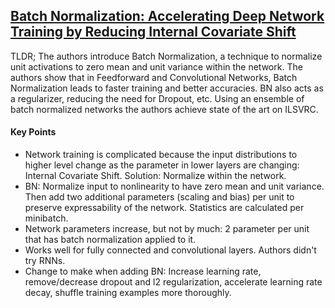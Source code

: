 ## [Batch Normalization: Accelerating Deep Network Training by Reducing Internal Covariate Shift](http://arxiv.org/abs/1502.03167)

TLDR; The authors introduce Batch Normalization, a technique to normalize unit activations to zero mean and unit variance within the network. The authors show that in Feedforward and Convolutional Networks, Batch Normalization leads to faster training and better accuracies. BN also acts as a regularizer, reducing the need for Dropout, etc. Using an ensemble of batch normalized networks the authors achieve state of the art on ILSVRC.


#### Key Points

- Network training is complicated because the input distributions to higher level change as the parameter in lower layers are changing: Internal Covariate Shift. Solution: Normalize within the network.
- BN: Normalize input to nonlinearity to have zero mean and unit variance. Then add two additional parameters (scaling and bias) per unit to preserve expressability of the network. Statistics are calculated per minibatch.
- Network parameters increase, but not by much: 2 parameter per unit that has batch normalization applied to it.
- Works well for fully connected and convolutional layers. Authors didn't try RNNs.
- Change to make when adding BN: Increase learning rate, remove/decrease dropout and l2 regularization, accelerate learning rate decay, shuffle training examples more thoroughly.